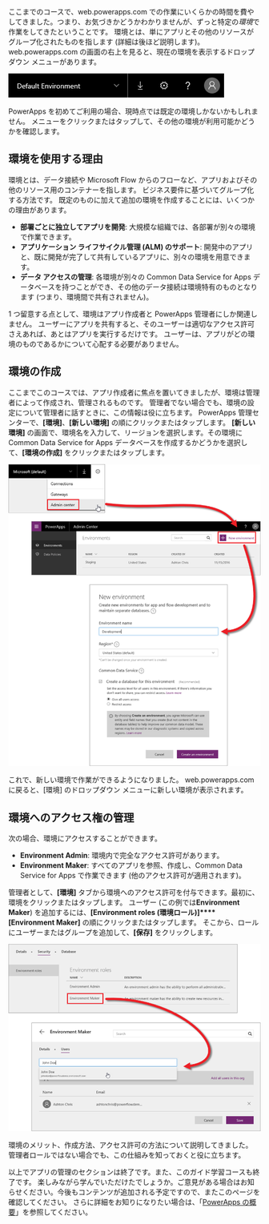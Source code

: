 ここまでのコースで、web.powerapps.com での作業にいくらかの時間を費やしてきました。つまり、お気づきかどうかわかりませんが、ずっと特定の*環境*で作業をしてきたということです。 環境とは、単にアプリとその他のリソースがグループ化されたものを指します (詳細は後ほど説明します)。 web.powerapps.com の画面の右上を見ると、現在の環境を表示するドロップダウン メニューがあります。

![環境のピッカー](./media/learning-manage-environments/environment-picker.png)

PowerApps を初めてご利用の場合、現時点では既定の環境しかないかもしれません。 メニューをクリックまたはタップして、その他の環境が利用可能かどうかを確認します。

## <a name="why-use-environments"></a>環境を使用する理由
環境とは、データ接続や Microsoft Flow からのフローなど、アプリおよびその他のリソース用のコンテナーを指します。 ビジネス要件に基づいてグループ化する方法です。 既定のものに加えて追加の環境を作成することには、いくつかの理由があります。

* **部署ごとに独立してアプリを開発**: 大規模な組織では、各部署が別々の環境で作業できます。
* **アプリケーション ライフサイクル管理 (ALM) のサポート**: 開発中のアプリと、既に開発が完了して共有しているアプリに、別々の環境を用意できます。
* **データ アクセスの管理**: 各環境が別々の Common Data Service for Apps データベースを持つことができ、その他のデータ接続は環境特有のものとなります (つまり、環境間で共有されません)。

1 つ留意する点として、環境はアプリ作成者と PowerApps 管理者にしか関連しません。 ユーザーにアプリを共有すると、そのユーザーは適切なアクセス許可さえあれば、あとはアプリを実行するだけです。 ユーザーは、アプリがどの環境のものであるかについて心配する必要がありません。

## <a name="create-an-environment"></a>環境の作成
ここまでこのコースでは、アプリ作成者に焦点を置いてきましたが、環境は管理者によって作成され、管理されるものです。 管理者でない場合でも、環境の設定について管理者に話すときに、この情報は役に立ちます。 PowerApps 管理センターで、**[環境]**、**[新しい環境]** の順にクリックまたはタップします。 **[新しい環境]** の画面で、環境名を入力して、リージョンを選択します。その環境に Common Data Service for Apps データベースを作成するかどうかを選択して、**[環境の作成]** をクリックまたはタップします。

![環境の作成](./media/learning-manage-environments/create-environment.png)

これで、新しい環境で作業ができるようになりました。 web.powerapps.com に戻ると、[環境] のドロップダウン メニューに新しい環境が表示されます。

## <a name="manage-access-to-an-environment"></a>環境へのアクセス権の管理
次の場合、環境にアクセスすることができます。

* **Environment Admin**: 環境内で完全なアクセス許可があります。
* **Environment Maker**: すべてのアプリを参照、作成し、Common Data Service for Apps で作業できます (他のアクセス許可が適用されます)。

管理者として、**[環境]** タブから環境へのアクセス許可を付与できます。最初に、環境をクリックまたはタップします。 ユーザー (この例では**Environment Maker**) を追加するには、**[Environment roles (環境ロール)]****[Environment Maker]** の順にクリックまたはタップします。 そこから、ロールにユーザーまたはグループを追加して、**[保存]** をクリックします。

![環境へのアクセスの管理](./media/learning-manage-environments/environment-access.png)

環境のメリット、作成方法、アクセス許可の方法について説明してきました。 管理者ロールではない場合でも、この仕組みを知っておくと役に立ちます。 

以上でアプリの管理のセクションは終了です。また、このガイド学習コースも終了です。 楽しみながら学んでいただけたでしょうか。ご意見がある場合はお知らせください。今後もコンテンツが追加される予定ですので、またこのページを確認してください。 さらに詳細をお知りになりたい場合は、「[PowerApps の概要](https://docs.microsoft.com/powerapps/)」を参照してください。 

